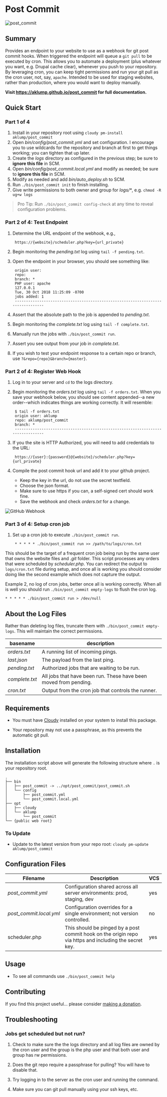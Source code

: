 # Post Commit

![post_commit](images/screenshot.jpg)

## Summary

Provides an endpoint to your website to use as a webhook for git post commit hooks.  When triggered the endpoint will queue a `git pull` to be executed by cron.  This allows you to automate a deployment (plus whatever you want, e.g. Drupal cache clear), whenever you push to your repository.  By leveraging cron, you can keep tight permissions and run your git pull as the cron user, not, say, `apache`.  Intended to be used for staging websites, rather than production, where you would want to deploy manually.

**Visit <https://aklump.github.io/post_commit> for full documentation.**

## Quick Start

### Part 1 of 4

1. Install in your repository root using `cloudy pm-install aklump/post_commit`
1. Open _bin/config/post_commit.yml_ and set configuration.  I encourage you to use wildcards for the repository and branch at first to get things working; you can tighten that up later.
1. Create the _logs_ directory as configured in the previous step; be sure to **ignore this file** in SCM.
1. Open _bin/config/post_commit.local.yml_ and modify as needed; be sure to **ignore this file** in SCM.
1. Modify as needed and add _bin/auto_deploy.sh_ to SCM.
1. Run `./bin/post_commit init` to finish installing.
1. Give write permissions to both owner and group for _logs/*_, e.g. `chmod -R ug+w logs`

> Pro Tip: Run `./bin/post_commit config-check` at any time to reveal configuration problems.

### Part 2 of 4: Test Endpoint

1. Determine the URL endpoint of the webhook, e.g., 

        https://{website}/scheduler.php?key={url_private}

1. Begin monitoring the _pending.txt_ log using `tail -f pending.txt`.
1. Open the endpoint in your browser, you should see something like:

        origin user:
        repo:
        branch: *
        PHP user: apache
        127.0.0.1
        Tue, 30 Oct 2018 11:25:09 -0700
        jobs added: 1
        --------------------------------------------------------------------------------
1. Assert that the absolute path to the job is appended to _pending.txt_.
1. Begin monitoring the _complete.txt_ log using `tail -f complete.txt`.
1. Manually run the jobs with `./bin/post_commit run`.
1. Assert you see output from your job in _complete.txt_.
1. If you wish to test your endpoint response to a certain repo or branch, use `?&repo={repo}&branch={master}`. 

### Part 2 of 4: Register Web Hook

1. Log in to your server and `cd` to the logs directory.
1. Begin monitoring the _orders.txt_ log using `tail -f orders.txt`.  When you save your webhook below, you should see content appended--a new order--which indicates things are working correctly.  It will resemble:

        $ tail -f orders.txt
        origin user: aklump
        repo: aklump/post_commit
        branch: *
        --------------------------------------------------------------------------------

1. If you the site is HTTP Authorized, you will need to add credentials to the URL:        

        https://{user}:{password}@{website}/scheduler.php?key={url_private}
        
1. Compile the post commit hook url and add it to your github project.
            
    * Keep the key in the url, do not use the secret textfield.
    * Choose the json format.
    * Make sure to use https if you can, a self-signed cert should work fine.
    * Save the webhook and check _orders.txt_ for a change.

![GitHub Webhook](images/webhook.png)

### Part 3 of 4: Setup cron job

1. Set up a cron job to execute `./bin/post_commit run`.

        * * * * * ./bin/post_commit run >> /path/to/logs/cron.txt
    
This should be the target of a frequent cron job being run by the same user that owns the website files and _.git_ folder.  This script processes any orders that were scheduled by _scheduler.php_.  You can redirect the output to `logs/cron.txt` file during setup, and once all is working you should consider doing like the second example which does not capture the output.
    
Example 2, no log of cron jobs, better once all is working correctly.  When all is well you should run `./bin/post_commit empty-logs` to flush the cron log.

    * * * * * ./bin/post_commit run > /dev/null
            
## About the Log Files

Rather than deleting log files, truncate them with `./bin/post_commit empty-logs`.  This will maintain the correct permissions.

| basename | description |
|----------|----------|
| _orders.txt_ | A running list of incoming pings.  |
| _last.json_ | The payload from the last ping. |
| _pending.txt_ | Authorized jobs that are waiting to be run. |
| _complete.txt_ | All jobs that have been run.  These have been moved from pending. |
| _cron.txt_ | Output from the cron job that controls the runner. |

## Requirements

* You must have [Cloudy](https://github.com/aklump/cloudy) installed on your system to install this package.

* Your repository may not use a passphrase, as this prevents the automatic git pull.

## Installation

The installation script above will generate the following structure where `.` is your repository root.

    .
    ├── bin
    │   ├── post_commit -> ../opt/post_commit/post_commit.sh
    │   └── config
    │       ├── post_commit.yml
    │       └── post_commit.local.yml
    ├── opt
    │   ├── cloudy
    │   └── aklump
    │       └── post_commit
    └── {public web root}

    
### To Update

- Update to the latest version from your repo root: `cloudy pm-update aklump/post_commit`

## Configuration Files

| Filename | Description | VCS |
|----------|----------|---|
| _post_commit.yml_ | Configuration shared across all server environments: prod, staging, dev  | yes |
| _post_commit.local.yml_ | Configuration overrides for a single environment; not version controlled. | no |
| scheduler.php | This should be pinged by a post commit hook on the origin repo via https and including the secret key.  | yes  |

## Usage

* To see all commands use `./bin/post_commit help`

## Contributing

If you find this project useful... please consider [making a donation](https://www.paypal.com/cgi-bin/webscr?cmd=_s-xclick&hosted_button_id=4E5KZHDQCEUV8&item_name=Gratitude%20for%20aklump%2Fpost_commit).

## Troubleshooting

### Jobs get scheduled but not run?

1. Check to make sure the the logs directory and all log files are owned by the cron user and the group is the php user and that both user and group has rw permissions.

1. Does the git repo require a passphrase for pulling?  You will have to disable that.

1. Try logging in to the server as the cron user and running the command.

1. Make sure you can git pull manually using your ssh keys, etc.

